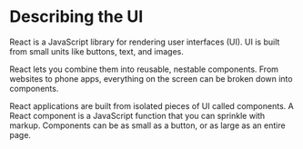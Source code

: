# Describing the UI

React is a JavaScript library for rendering user interfaces (UI). UI is built from small units like buttons, text, and images.

React lets you combine them into reusable, nestable components. From websites to phone apps, everything on the screen can be broken down into components.

React applications are built from isolated pieces of UI called components. A React component is a JavaScript function that you can sprinkle with markup. Components can be as small as a button, or as large as an entire page.
